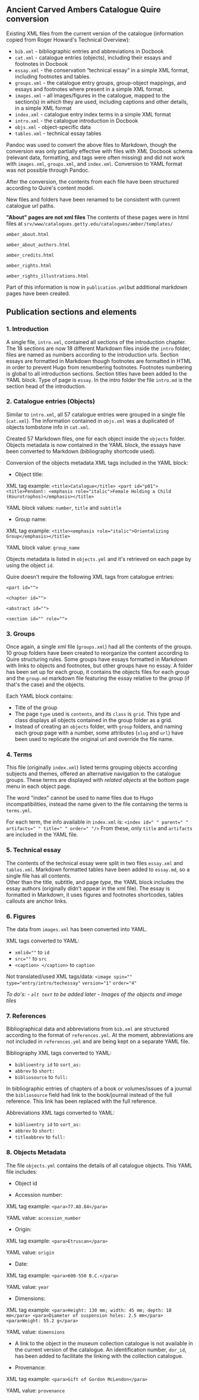 ## Ancient Carved Ambers Catalogue Quire conversion

Existing XML files from the current version of the catalogue (information copied from Roger Howard's Technical Overview):

- `bib.xml`  -  bibliographic entries and abbreviations in Docbook
- `cat.xml`  -  catalogue entries (objects), including their essays and footnotes in Docbook
- `essay.xml`  -  the conservation “technical essay” in a simple XML format, including footnotes and tables.
- `groups.xml`  -  the catalogue entry groups, group-object mappings, and essays and footnotes where present in a simple XML format.
- `images.xml`  -  all images/figures in the catalogue, mapped to the section(s) in which they are used, including captions and other details, in a simple XML format
- `index.xml`  -  catalogue entry index terms in a simple XML format
- `intro.xml`  -  the catalogue introduction in Docbook
- `objs.xml`  - object-specific data
- `tables.xml`  - technical essay tables

Pandoc was used to convert the above files to Markdown, though the conversion was only partially effective with files with XML Docbook schema (relevant data, formatting, and tags were often missing) and did not work with `images.xml`, `groups.xml`, and `index.xml`. Conversion to YAML format was not possible through Pandoc.

After the conversion, the contents from each file have been structured according to Quire's content model.

New files and folders have been renamed to be consistent with current catalogue url paths.

**"About" pages are not xml files** The contents of these pages were in html files at `srv/www/catalogues.getty.edu/catalogues/amber/templates/`

`amber_about.html`

`amber_about_authors.html`

`amber_credits.html`

`amber_rights.html`

`amber_rights_illustrations.html`

Part of this information is now in `publication.yml`but additional markdown pages have been created.

## Publication sections and elements

### 1. Introduction

A single file, `intro.xml`, contained all sections of the introduction chapter.
The 18 sections are now 18 different Markdown files inside the `intro` folder, files are named as numbers according to the introduction urls. Section essays are formatted in Markdown though footnotes are formatted in HTML in order to prevent Hugo from renumbering footnotes. Footnotes numbering is global to all introduction sections. Section titles have been added to the YAML block. Type of page is `essay`.
In the intro folder the file `intro.md` is the section head of the introduction.  

### 2. Catalogue entries (Objects)

Similar to `intro.xml`, all 57 catalogue entries were grouped in a single file (`cat.xml`). The information contained in `objs.xml` was a duplicated of objects tombstone info in `cat.xml`.

Created 57 Markdown files, one for each object inside the `objects` folder. Objects metadata is now contained in the YAML block, the essays have been converted to Markdown (bibliography shortcode used).

Conversion of the objects metadata XML tags included in the YAML block:

- Object title:

XML tag example: `<title>Catalogue</title> <part id="p01"> <title>Pendant: <emphasis role="italic">Female Holding a Child (Kourotrophos)</emphasis></title>`

YAML block values: `number`, `title` and `subtitle`

- Group name:

XML tag example: `<title><emphasis role="italic">Orientalizing Group</emphasis></title>`

YAML block value: `group_name`

Objects metadata is listed in `objects.yml` and it's retrieved on each page by using the object `id`.

Quire doesn't require the following XML tags from catalogue entries:

``<part id="">``

``<chapter id="">``

``<abstract id="">``

``<section id="" role="">``

### 3. Groups

Once again, a single xml file (`groups.xml`) had all the contents of the groups. 10 group folders have been created to reorganize the content according to Quire structuring rules. Some groups have essays formatted in Markdown with links to objects and footnotes, but other groups have no essay. A folder has been set up for each group, it contains the objects files for each group and the `group.md` markdown file featuring the essay relative to the group (if that's the case) and the objects.

Each YAML block contains:
- Title of the group
- The page `type` used is `contents`, and its `class` is `grid`. This type and class displays all objects contained in the group folder as a grid.
- Instead of creating an `objects` folder, with `group` folders, and naming each group page with a number, some attributes (`slug` and `url`) have been used to replicate the original url and override the file name.

### 4. Terms

This file (originally `index.xml`) listed terms grouping objects according subjects and themes, offered an alternative navigation to the catalogue groups. These terms are displayed with *related objects* at the bottom page menu in each object page.

The word "index" cannot be used to name files due to Hugo incompatibilities, instead the name given to the file containing the terms is `terms.yml`.

For each term, the info available in `index.xml` is: `<index id=" " parent=" " artifacts=" " title=" " order=" "/>`
From these, only `title` and `artifacts` are included in the YAML file.

### 5. Technical essay

The contents of the technical essay were split in two files `essay.xml` and `tables.xml`. Markdown formatted tables have been added to `essay.md`, so a single file has all contents.  
Other than the title, subtitle, and page *type*, the YAML block includes the essay authors (originally didn't appear in the xml file).
The essay is formatted in Markdown, it uses figures and footnotes shortcodes, tables callouts are anchor links.

### 6. Figures

The data from `images.xml` has been converted into YAML.

XML tags converted to YAML:
- `xmlid=""` to `id`
- `src=""` to `src`
- `<caption> </caption>` to `caption`

Not translated/used XML tags/data:
`<image spin=""`
`type="entry/intro/techessay"`
`version="1"`
`order="4"`

*To do's:*
*- `alt text` to be added later*
*- Images of the objects and image tiles*

### 7. References

Bibliographical data and abbreviations from `bib.xml` are structured according to the format of `references.yml`. At the moment, abbreviations are not included in `references.yml` and are being kept on a separate YAML file.

Bibliography
XML tags converted to YAML:
- `biblioentry id` to `sort_as:`
- `abbrev` to `short:`
- `bibliosource` to `full:`

In bibliographic entries of chapters of a book or volumes/issues of a journal the `bibliosource` field had link to the book/journal instead of the full reference. This link has been replaced with the full reference.

Abbreviations
XML tags converted to YAML:
- `biblioentry id` to `sort_as:`
- `abbrev` to `short:`
- `titleabbrev` to `full:`

### 8. Objects Metadata

The file `objects.yml` contains the details of all catalogue objects. This YAML file includes:

- Object id

- Accession number:

XML tag example: `<para>77.AO.84</para>`

YAML value: `accession_number`

- Origin:

XML tag example: `<para>Etruscan</para>`

YAML value: `origin`

- Date:

XML tag example: `<para>600-550 B.C.</para>`

YAML value: `year`

- Dimensions:

XML tag example: `<para>Height: 130 mm; width: 45 mm; depth: 18 mm</para> <para>Diameter of suspension holes: 2.5 mm</para> <para>Weight: 55.2 g</para>`

YAML value: `dimensions`

- A link to the object in the museum collection catalogue is not available in the current version of the catalogue. An identification number, `dor_id`, has been added to facilitate the linking with the collection catalogue.

- Provenance:

XML tag example: `<para>Gift of Gordon McLendon</para>`

YAML value: `provenance`
